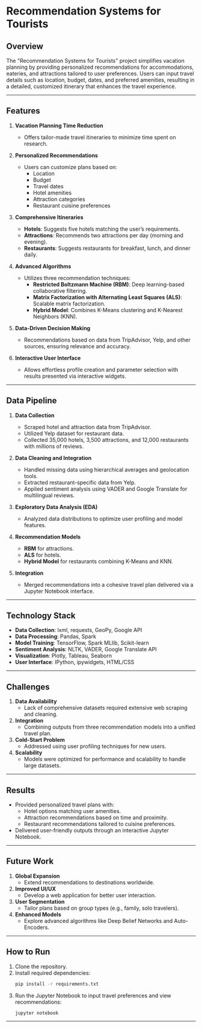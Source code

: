 # Recommendation Systems for Tourists

## Overview
The "Recommendation Systems for Tourists" project simplifies vacation planning by providing personalized recommendations for accommodations, eateries, and attractions tailored to user preferences. Users can input travel details such as location, budget, dates, and preferred amenities, resulting in a detailed, customized itinerary that enhances the travel experience.

---

## Features
1. **Vacation Planning Time Reduction**
   - Offers tailor-made travel itineraries to minimize time spent on research.

2. **Personalized Recommendations**
   - Users can customize plans based on:
     - Location
     - Budget
     - Travel dates
     - Hotel amenities
     - Attraction categories
     - Restaurant cuisine preferences

3. **Comprehensive Itineraries**
   - **Hotels**: Suggests five hotels matching the user’s requirements.
   - **Attractions**: Recommends two attractions per day (morning and evening).
   - **Restaurants**: Suggests restaurants for breakfast, lunch, and dinner daily.

4. **Advanced Algorithms**
   - Utilizes three recommendation techniques:
     - **Restricted Boltzmann Machine (RBM)**: Deep learning-based collaborative filtering.
     - **Matrix Factorization with Alternating Least Squares (ALS)**: Scalable matrix factorization.
     - **Hybrid Model**: Combines K-Means clustering and K-Nearest Neighbors (KNN).

5. **Data-Driven Decision Making**
   - Recommendations based on data from TripAdvisor, Yelp, and other sources, ensuring relevance and accuracy.

6. **Interactive User Interface**
   - Allows effortless profile creation and parameter selection with results presented via interactive widgets.

---

## Data Pipeline
1. **Data Collection**
   - Scraped hotel and attraction data from TripAdvisor.
   - Utilized Yelp dataset for restaurant data.
   - Collected 35,000 hotels, 3,500 attractions, and 12,000 restaurants with millions of reviews.

2. **Data Cleaning and Integration**
   - Handled missing data using hierarchical averages and geolocation tools.
   - Extracted restaurant-specific data from Yelp.
   - Applied sentiment analysis using VADER and Google Translate for multilingual reviews.

3. **Exploratory Data Analysis (EDA)**
   - Analyzed data distributions to optimize user profiling and model features.

4. **Recommendation Models**
   - **RBM** for attractions.
   - **ALS** for hotels.
   - **Hybrid Model** for restaurants combining K-Means and KNN.

5. **Integration**
   - Merged recommendations into a cohesive travel plan delivered via a Jupyter Notebook interface.

---

## Technology Stack
- **Data Collection**: lxml, requests, GeoPy, Google API
- **Data Processing**: Pandas, Spark
- **Model Training**: TensorFlow, Spark MLlib, Scikit-learn
- **Sentiment Analysis**: NLTK, VADER, Google Translate API
- **Visualization**: Plotly, Tableau, Seaborn
- **User Interface**: IPython, ipywidgets, HTML/CSS

---

## Challenges
1. **Data Availability**
   - Lack of comprehensive datasets required extensive web scraping and cleaning.
2. **Integration**
   - Combining outputs from three recommendation models into a unified travel plan.
3. **Cold-Start Problem**
   - Addressed using user profiling techniques for new users.
4. **Scalability**
   - Models were optimized for performance and scalability to handle large datasets.

---

## Results
- Provided personalized travel plans with:
  - Hotel options matching user amenities.
  - Attraction recommendations based on time and proximity.
  - Restaurant recommendations tailored to cuisine preferences.
- Delivered user-friendly outputs through an interactive Jupyter Notebook.

---

## Future Work
1. **Global Expansion**
   - Extend recommendations to destinations worldwide.
2. **Improved UI/UX**
   - Develop a web application for better user interaction.
3. **User Segmentation**
   - Tailor plans based on group types (e.g., family, solo travelers).
4. **Enhanced Models**
   - Explore advanced algorithms like Deep Belief Networks and Auto-Encoders.

---

## How to Run
1. Clone the repository.
2. Install required dependencies:
   ```bash
   pip install -r requirements.txt
   ```
3. Run the Jupyter Notebook to input travel preferences and view recommendations:
   ```bash
   jupyter notebook
   ```

---
